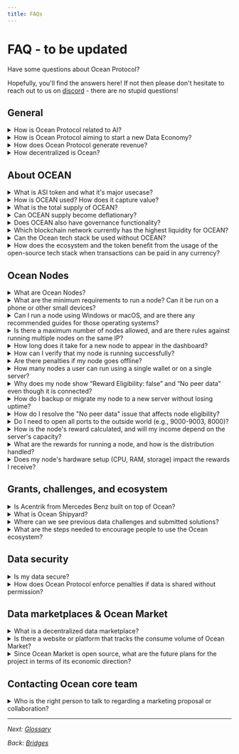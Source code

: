 ```yaml
---
title: FAQs
---
```


# FAQ - to be updated

Have some questions about Ocean Protocol?

Hopefully, you'll find the answers here! If not then please don't hesitate to reach out to us on [discord](https://discord.gg/TnXjkR5) - there are no stupid questions!

## General

<details>

<summary>How is Ocean Protocol related to AI?</summary>

Modern Artificial Intelligence (AI) models require vast amounts of training data.

In fact, _every stage_ in the AI modeling life cycle is about data: raw training data -> cleaned data -> feature vectors -> trained models -> model predictions.

Ocean's all about managing data: getting it, sharing it, selling it, and making $ from it -- all with Web3 benefits like decentralized control, data provenance, privacy, sovereign control, and more.

Thus, Ocean helps manage data all along the AI model life cycle:

* Ocean helps with raw training data
* Ocean helps with cleaned data & feature vectors
* Ocean helps with trained models as data
* Ocean helps with model predictions as data

A great example is [Ocean Predictoor](../predictoor/), where user make $ from their model predictions in a decentralized, private fashion.

</details>

<details>

<summary>How is Ocean Protocol aiming to start a new Data Economy?</summary>

Ocean Protocol's mission is to develop tools and services that facilitate the emergence of a new Data Economy. This new economy aims to empower data owners with control, maintain privacy, and catalyze the commercialization of data, including the establishment of data marketplaces.

To understand more about Ocean's vision, check out this [blog post](https://blog.oceanprotocol.com/mission-values-for-ocean-protocol-aba998e95b8).

</details>

<details>

<summary>How does Ocean Protocol generate revenue?</summary>

The protocol generates revenue through transaction fees. These fees serve multiple purposes: they fund the ongoing development of Ocean technology and support the buy-and-burn process of the OCEAN.

To get a glimpse of the revenue generated on the Polygon network, which is the most frequently used network, you can find detailed information [here](https://polygonscan.com/address/0x042BFbd88c3998282153088604207b2AeF045b43#tokentxns).

To monitor burned tokens, visit [etherscan](https://etherscan.io/token/0x967da4048cd07ab37855c090aaf366e4ce1b9f48?a=0x000000000000000000000000000000000000dead). As of September 2023, approximately 1.4 million tokens have been burned. 🔥📈

</details>

<details>

<summary>How decentralized is Ocean?</summary>

To be fully decentralized means no single point of control, at any level of the stack.

* OCEAN is already fully decentralized.
* The Ocean core tech stack is already fully decentralized too: smart contracts on permissionless chains, and anyone can run support middleware.
* Predictoor is fully decentralized.
* Data Farming has some centralized components; we aim to decentralize those in the next 12-24 months. ⁣

</details>

## About OCEAN

<details>

<summary>What is ASI token and what it's major usecase?</summary>

In late March, Ocean Protocol, Singularity NET & Fetch.ai joined forces to form Superintelligence Alliance and announced a token merger, combining OCEAN, FET,& AGIX into a single ASI. ASI token will fund the Superintelligence Alliance's mission to build decentralized Artificial Superintelligence (ASI) for the benefit of humanity. We're focused on developing decentralized AI tools for today's business and retail applications, while also securing decentralized compute power for the future of AI.

</details>

<details>

<summary>How is OCEAN used? How does it capture value?</summary>

OCEAN token major usage is currently in Predictoor DF i.e. rewarding Predictoors who perform predictions on DeFi token price feeds to predict the price directions of Defi token feeds. To know more about this, navigate [here](https://docs.oceanprotocol.com/data-farming)

</details>

<details>

<summary>What is the total supply of OCEAN?</summary>

1.41 Billion OCEAN.

</details>

<details>

<summary>Can OCEAN supply become deflationary?</summary>

A portion of the revenue earned in the Ocean ecosystem is earmarked for buy-and-burn. If the transaction volume on Ocean reaches scale and is broadly adopted to the point where the buy-burn mechanism outruns the emissions of OCEAN, the supply would deflate.

</details>

<details>

<summary>Does OCEAN also have governance functionality?</summary>

During the OceanDAO grants program (2021-2022), OCEAN was used for community voting and governance. Currently, there are no governance functions associated with the token.

</details>

<details>

<summary>Which blockchain network currently has the highest liquidity for OCEAN?</summary>

Ethereum mainnet.

</details>

<details>

<summary>Can the Ocean tech stack be used without OCEAN?</summary>

All Ocean modules and components are open-source and freely available to the community. Developers can change the default currency from OCEAN to a different one for their dApp.

</details>

<details>

<summary>How does the ecosystem and the token benefit from the usage of the open-source tech stack when transactions can be paid in any currency?</summary>

For each consume transaction, the Ocean community gets a small fee. This happens whether OCEAN is used or not. [Here are details](../developers/contracts/fees.md).

</details>

## Ocean Nodes

<details>

<summary>What are Ocean Nodes?</summary>

Ocean Nodes is a decentralized solution that simplifies running and monetizing AI models by allowing users to manage data, computational resources, and AI models through Ocean Protocol's infrastructure, enabling easier and more secure data sharing and decentralized AI model development. Learn more [here](https://docs.oceanprotocol.com/developers/ocean-node).

</details>

<details>

<summary>What are the minimum requirements to run a node? Can it be run on a phone or other small devices?</summary>

We recommend the following minimum system requirements for running one Ocean node, though these may vary depending on your configuration:\
\- 1 vCPU\
\- 2 GB RAM for basic operations\
\- 4 GB storage\
\- Operating System: We recommend using the latest LTS version of Ubuntu or the latest iOS. However, nodes should also work on other operating systems, including Windows.

While it is technically feasible to run a node on smaller devices, such as phones, the limited processing power and memory of these devices can lead to significant performance issues, making them unreliable for stable node operation.

</details>

<details>

<summary>Can I run a node using Windows or macOS, and are there any recommended guides for those operating systems?</summary>

Yes, you can run an Ocean node on both Windows and macOS.

For Windows, it's recommended to use WSL2 (Windows Subsystem for Linux) to create a Linux environment, as it works better with Docker. Once WSL2 is set up, you can follow the Linux installation guides. Here’s a [helpful link](https://techcommunity.microsoft.com/t5/windows-11/how-to-install-the-linux-windows-subsystem-in-windows-11/m-p/2701207) to get started with WSL2

For macOS, you can install Docker directly and run the Docker image. It’s also recommended to use Homebrew to install necessary dependencies like Node.js.

For a detailed setup guide, refer to the [OceanNode GitHub Repository](https://github.com/oceanprotocol/ocean-node).

</details>

<details>

<summary>Is there a maximum number of nodes allowed, and are there rules against running multiple nodes on the same IP?</summary>

There’s no limit to the number of nodes you can run, however there are a few guidelines to keep in mind. You can run multiple nodes on the same IP address, as long as each node is using a different port.

</details>

<details>

<summary>How long does it take for a new node to appear in the dashboard?</summary>

The time it takes for a new node to appear on the dashboard depends on the system load. Typically, nodes become visible within a few hours, though this can vary based on network conditions.

</details>

<details>

<summary>How can I verify that my node is running successfully?</summary>

To verify your node is running properly, follow these steps:

1. Check the Local Dashboard: Go to http://your\_ip:8000/dashboard to view the status of your node, including connected peers and the indexer status.
2. Verify on the Ocean Node Dashboard: After a few hours, visit the [Ocean Node Dashboard](https://nodes.oceanprotocol.com/) and search for your Node ID, Wallet, or IP to confirm your node is correctly configured and visible on the network.

</details>

<details>

<summary>Are there penalties if my node goes offline?</summary>

If your node goes offline, it won't be treated as a new node when you restart it - the timer will pick up from where it left off. However, frequent disconnections can impact your eligibility and uptime metrics, which are important for earning rewards. To qualify for rewards, your node must maintain at least 90% uptime. For example, in a week (10,080 minutes), your node needs to be active for at least 9,072 minutes. If your node is down for more than 16 hours and 48 minutes in a week, it will not be eligible for rewards.

</details>

<details>

<summary>How many nodes a user can run using a single wallet or on a single server?</summary>

Each node needs its own wallet - one node per wallet. You can use an Admin wallet to manage multiple nodes, but it’s not recommended to use the same private key for multiple nodes. Since the node ID is derived from the private key, using the same key for different nodes may cause issues.

You can run as many nodes on a server as its resources allow, depending on the server’s capacity.

</details>

<details>

<summary>Why does my node show “Reward Eligibility: false” and “No peer data” even though it is connected?</summary>

Your node may show "Reward Eligibility: false" and "No peer data" even when connected, and this may be for a few reasons:

1. Random Round Checks: The node status may change due to random round checks. If your node is unreachable during one of these checks, it could trigger these messages.
2. Configuration Issues: Misconfigurations, like an incorrect P2P\_ANNOUNCE\_ADDRESS, can impact communication. Ensure your settings are correct.
3. Port Accessibility: Make sure the required ports are open and accessible for your node to operate properly.

</details>

<details>

<summary>How do I backup or migrate my node to a new server without losing uptime?</summary>

To back up or migrate your node without losing uptime, follow these steps:

1. Run a Parallel Node: Start a new node on the new VPS while keeping the old one active. This ensures uninterrupted uptime during migration.
2. Use the Same Private Key: Configure the new node with the same private key as the old one. This will retain the same node ID and ensure continuity in uptime and rewards eligibility.
3. Update Configuration: Update the new node's configuration, including the announce\_address in the Docker YAML file, to reflect the new IP address.
4. Verify on the Dashboard: Check the [Ocean Node Dashboard](https://nodes.oceanprotocol.com/) to confirm that the new node is recognized and that the IP address has been correctly updated.

</details>

<details>

<summary>How do I resolve the "No peer data" issue that affects node eligibility?</summary>

It's normal for a node's status to change automatically from time to time due to random round checks conducted on each node. If a node is unreachable during a check, the system will display the reason on the dashboard.

To resolve the "No peer data" issue, consider the following steps:

1. Restart Your Node: This simple action has been helpful for some users facing similar issues.
2. Check Configuration:\
   a) Ensure that your P2P\_ANNOUNCE\_ADDRESS is configured correctly.\
   b) Verify that the necessary ports are open.
3. Local Dashboard Access: Confirm that you can access your node from the local dashboard by visiting http://your\_ip:8000/dashboard.

</details>

<details>

<summary>Do I need to open all ports to the outside world (e.g., 9000-9003, 8000)?</summary>

It's not necessary to open all ports; typically, opening port 8000 is sufficient for most operations. However, if you are running services that require additional ports - such as ports 9000-9003 for P2P connections - you may need to open those based on your specific setup and requirements.

</details>

<details>

<summary>How is the node's reward calculated, and will my income depend on the server's capacity?</summary>

The rewards for Ocean nodes are mainly determined by your node's uptime. Nodes that maintain an uptime of 90% or higher qualify for rewards from a substantial reward pool of 250,000 ROSE per epoch. Your income is not affected by the server's capacity; it relies solely on the reliability and uptime of your node.

</details>

<details>

<summary>What are the rewards for running a node, and how is the distribution handled?</summary>

Rewards for running a node are 360,000 ROSE per epoch and are automatically sent to your wallet if you meet all the requirements. These rewards are distributed in ROSE tokens within the Oasis Sapphire network.

</details>

<details>

<summary>Does my node's hardware setup (CPU, RAM, storage) impact the rewards I receive?</summary>

Your node's hardware setup - CPU, RAM, and storage - does not directly influence your rewards. The primary factor for receiving rewards is your node's uptime. As long as your node meets the minimum system requirements (90% node uptime) and maintains high availability, you remain eligible for rewards. Rewards are based on uptime rather than hardware specifications.

</details>

## Grants, challenges, and ecosystem

<details>

<summary>Is Acentrik from Mercedes Benz built on top of Ocean?</summary>

3rd party markets such as Gaia-X, BDP and Acentrik use Ocean components to power their marketplace. They will likely use another currency for the exchange of services. If these marketplaces are publicly accessible, indexable and abide by the fee structure set out by Ocean Protocol, transaction fees would be remitted back to the Ocean community. These transaction fees would be allocated according to plan set out [here](https://blog.oceanprotocol.com/ocean-token-model-3e4e7af210f9).

</details>

<details>

<summary>What is Ocean Shipyard?</summary>

Ocean Shipyard is an early-stage grant program established to fund the next generation of Web3 dApps built on Ocean Protocol. It is made for entrepreneurs looking to build Web3 solutions on Ocean, make valuable data available, build innovations, and create value for the Ocean ecosystem.

The [Shipyard page](https://oceanprotocol.com/shipyard) has details.

</details>

<details>

<summary>Where can we see previous data challenges and submitted solutions?</summary>

You can find a list of past data challenges on the [website](https://oceanprotocol.com/challenges).

</details>

<details>

<summary>What are the steps needed to encourage people to use the Ocean ecosystem?</summary>

There are a wide host of technical, business, and cultural barriers to overcome before volume sales can scale. Blockchain and crypto technology are relatively new and adopted by a niche group of enthusiasts. On top, the concept of a Data Economy is still nascent. Data buyers are generally restricted to data scientists, researchers, or large corporations, while data providers are mainly corporations and government entities. The commercialization of data is still novel and the processes are being developed and refined.

</details>

## Data security

<details>

<summary>Is my data secure?</summary>

Yes. Ocean Protocol understands that some data is too sensitive to be shared — potentially due to GDPR or other reasons. For these types of datasets, we offer a unique service called [compute-to-data](../developers/compute-to-data/). This enables you to monetize the dataset that sits behind a firewall without ever revealing the raw data to the consumer. For example, researchers and data scientists pay to run their algorithms on the data set, and the computation is performed behind a firewall; all the researchers or data scientists receive is the results generated by their algorithm.

</details>

<details>

<summary>How does Ocean Protocol enforce penalties if data is shared without permission?</summary>

Determining whether someone has downloaded your data and is reselling it is quite challenging. While they are bound by a contract not to do so, it's practically impossible to monitor their actions. If you want to maintain the privacy of your dataset, you can explore the option of using compute-to-data(C2D). Via C2D your data remains private and people can only run algorithms(that you approve of) to extract intelligence.

This issue is similar to what any digital distribution platform faces. For instance, can Netflix prevent individuals from downloading and redistributing their content? Not entirely. They invest significant resources in security, but ultimately, complete prevention is extremely difficult. They mainly focus on making it more challenging for such activities to occur.

</details>

## Data marketplaces & Ocean Market

<details>

<summary>What is a decentralized data marketplace?</summary>

A data marketplace allows providers to publish data and buyers to consume data.

Unlike centralized data marketplaces, decentralized ones give users more control over their data and algorithms by minimizing custodianship and providing transparent and immutable records of every transaction.

Ocean Market is a reference decentralized data marketplace powered by Ocean stack.

Ocean Compute-to-Data (C2D) enables data and algorithms can be ingested into secure Docker containers where escapes are avoided, protecting both the data and algorithms. C2D can be used from Ocean Market.

</details>

<details>

<summary>Is there a website or platform that tracks the consume volume of Ocean Market?</summary>

Yes. See [autobotocean.com](https://autobotocean.com/).

</details>

<details>

<summary>Since Ocean Market is open source, what are the future plans for the project in terms of its economic direction?</summary>

Ocean Market is a showcase for the practical application of Ocean, showing others what a decentralized data marketplace look like.

Fees are generated Ocean Market from Ocean Market that head to Ocean community. The earlier Q\&A on revenue has details.

</details>

## Contacting Ocean core team

<details>

<summary>Who is the right person to talk to regarding a marketing proposal or collaboration?</summary>

For collaborations, please fill in this [form](https://docs.google.com/forms/d/e/1FAIpQLSdBz7cblsz5yuOKMVoPVfK0Pp1Xuqjwner1kCkRibIIbYMe-w/viewform).\
One member of our team will reach out to you 🤝

</details>

***

_Next:_ [_Glossary_](glossary.md)

_Back:_ [_Bridges_](networks/bridges.md)
